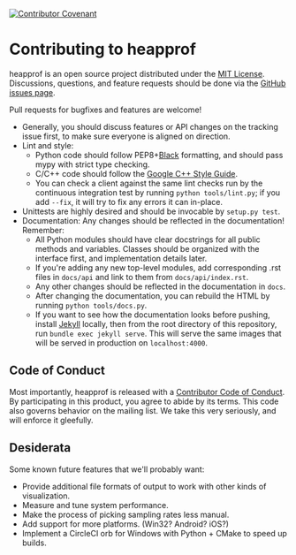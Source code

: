 [![Contributor Covenant](https://img.shields.io/badge/Contributor%20Covenant-v1.4%20adopted-ff69b4.svg)](code_of_conduct.md)

# Contributing to heapprof

heapprof is an open source project distributed under the [MIT License](license.md). Discussions,
questions, and feature requests should be done via the
[GitHub issues page](https://github.com/humu-com/heapprof/issues).

Pull requests for bugfixes and features are welcome!

* Generally, you should discuss features or API changes on the tracking issue first, to make sure
  everyone is aligned on direction.
* Lint and style:
  - Python code should follow PEP8+[Black](https://github.com/python/black)
  formatting, and should pass mypy with strict type checking.
  - C/C++ code should follow the
    [Google C++ Style Guide](https://google.github.io/styleguide/cppguide.html).
  - You can check a client against the same lint checks run by the continuous integration test by
    running `python tools/lint.py`; if you add `--fix`, it will try to fix any errors it can
    in-place.
* Unittests are highly desired and should be invocable by `setup.py test`.
* Documentation: Any changes should be reflected in the documentation! Remember:
  - All Python modules should have clear docstrings for all public methods and variables. Classes
      should be organized with the interface first, and implementation details later.
  - If you're adding any new top-level modules, add corresponding .rst files in `docs/api` and link
      to them from `docs/api/index.rst`.
  - Any other changes should be reflected in the documentation in `docs`.
  - After changing the documentation, you can rebuild the HTML by running `python tools/docs.py`.
  - If you want to see how the documentation looks before pushing, install
      [Jekyll](https://jekyllrb.com/docs/installation/) locally, then from the root directory of
      this repository, run `bundle exec jekyll serve`. This will serve the same images that will be
      served in production on `localhost:4000`.

## Code of Conduct

Most importantly, heapprof is released with a [Contributor Code of Conduct](code_of_conduct.md). By
participating in this product, you agree to abide by its terms. This code also governs behavior on
the mailing list. We take this very seriously, and will enforce it gleefully.

## Desiderata

Some known future features that we'll probably want:

* Provide additional file formats of output to work with other kinds of visualization.
* Measure and tune system performance.
* Make the process of picking sampling rates less manual.
* Add support for more platforms. (Win32? Android? iOS?)
* Implement a CircleCI orb for Windows with Python + CMake to speed up builds.

